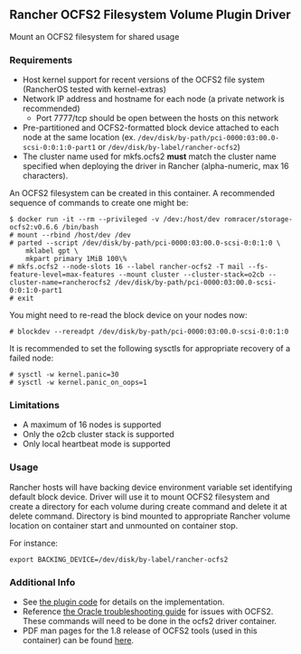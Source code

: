 ## Rancher OCFS2 Filesystem Volume Plugin Driver

Mount an OCFS2 filesystem for shared usage

### Requirements

* Host kernel support for recent versions of the OCFS2 file system (RancherOS tested with kernel-extras)
* Network IP address and hostname for each node (a private network is recommended)
  - Port 7777/tcp should be open between the hosts on this network
* Pre-partitioned and OCFS2-formatted block device attached to each node at the same location (ex. `/dev/disk/by-path/pci-0000:03:00.0-scsi-0:0:1:0-part1` or `/dev/disk/by-label/rancher-ocfs2`)
* The cluster name used for mkfs.ocfs2 **must** match the cluster name specified when deploying the driver in Rancher (alpha-numeric, max 16 characters).

An OCFS2 filesystem can be created in this container. A recommended sequence of commands to create one might be:
```
$ docker run -it --rm --privileged -v /dev:/host/dev romracer/storage-ocfs2:v0.6.6 /bin/bash
# mount --rbind /host/dev /dev
# parted --script /dev/disk/by-path/pci-0000:03:00.0-scsi-0:0:1:0 \
    mklabel gpt \
    mkpart primary 1MiB 100\%
# mkfs.ocfs2 --node-slots 16 --label rancher-ocfs2 -T mail --fs-feature-level=max-features --mount cluster --cluster-stack=o2cb --cluster-name=rancherocfs2 /dev/disk/by-path/pci-0000:03:00.0-scsi-0:0:1:0-part1
# exit
```
You might need to re-read the block device on your nodes now:
```
# blockdev --rereadpt /dev/disk/by-path/pci-0000:03:00.0-scsi-0:0:1:0
```
It is recommended to set the following sysctls for appropriate recovery of a failed node:
```
# sysctl -w kernel.panic=30
# sysctl -w kernel.panic_on_oops=1
```

### Limitations

* A maximum of 16 nodes is supported
* Only the o2cb cluster stack is supported
* Only local heartbeat mode is supported

### Usage
Rancher hosts will have backing device environment variable set identifying default block device.  Driver will use it to mount OCFS2 filesystem and create a directory for each volume during create command and delete it at delete command.  Directory is bind mounted to appropriate Rancher volume location on container start and unmounted on container stop.

For instance:
```
export BACKING_DEVICE=/dev/disk/by-label/rancher-ocfs2
```

### Additional Info
* See [the plugin code][1] for details on the implementation.  
* Reference [the Oracle troubleshooting guide][2] for issues with OCFS2.  These commands will need to be done in the ocfs2 driver container.  
* PDF man pages for the 1.8 release of OCFS2 tools (used in this container) can be found [here][3].  

[1]: https://github.com/romracer/storage/tree/add_ocfs2_driver/package/ocfs2
[2]: https://docs.oracle.com/cd/E52668_01/E54669/html/ol7-tshoot-ocfs2.html
[3]: https://oss.oracle.com/projects/ocfs2/dist/documentation/v1.8/ocfs2-1_8_2-manpages.pdf
